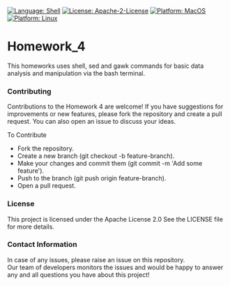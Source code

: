 [![Language: Shell](https://img.shields.io/badge/Language-Shell-blue.svg)](https://en.wikipedia.org/wiki/Bash_(Unix_shell))
[![License: Apache-2-License](https://img.shields.io/badge/Licence-Apache--2--Licence-green.svg)](https://www.apache.org/licenses/LICENSE-2.0)
[![Platform: MacOS](https://img.shields.io/badge/mac%20os-000000?style=for-the-badge&logo=apple&logoColor=white)](https://en.wikipedia.org/wiki/MacOS)
[![Platform: Linux](https://img.shields.io/badge/Linux-FCC624?style=for-the-badge&logo=linux&logoColor=black)](https://www.linux.org/)

# Homework_4
This homeworks uses shell, sed and gawk commands for basic data analysis and manipulation via the bash terminal.
### Contributing
Contributions to the Homework 4 are welcome! If you have suggestions for improvements or new features, please fork the repository and create a pull request. You can also open an issue to discuss your ideas.

To Contribute
- Fork the repository.
- Create a new branch (git checkout -b feature-branch).
- Make your changes and commit them (git commit -m 'Add some feature').
- Push to the branch (git push origin feature-branch).
- Open a pull request.

### License
This project is licensed under the Apache License 2.0 See the LICENSE file for more details.

### Contact Information
In case of any issues, please raise an issue on this repository.<br> Our team of developers monitors the issues and would be happy to answer any and all questions you have about this project!